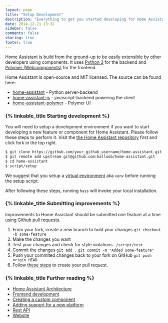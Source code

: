 ```yaml
---
layout: page
title: "Setup Development"
description: "Everything to get you started developing for Home Assistant."
date: 2014-12-21 13:32
sidebar: false
comments: false
sharing: true
footer: true
---
```


Home Assistant is build from the ground-up to be easily extensible by other developers using components. It uses [Python 3](https://www.python.org/) for the backend and [Polymer (Webcomponents)](https://www.polymer-project.org/) for the frontend.

Home Assistant is open-source and MIT licensed. The source can be found here:

 - [home-assistant](https://github.com/balloob/home-assistant) - Python server-backend
 - [home-assistant-js](https://github.com/balloob/home-assistant-js) - javascript-backend powering the client
 - [home-assistant-polymer](https://github.com/balloob/home-assistant-polymer) - Polymer UI

### {% linkable_title Starting development %}

You will need to setup a development environment if you want to start developing a new feature or component for Home Assistant. Please follow these steps to perform it. Visit the [the Home Assistant repository](https://github.com/balloob/home-assistant) first and click fork in the top right.

```bash
$ git clone https://github.com/your_github_username/home-assistant.git
$ git remote add upstream git@github.com:balloob/home-assistant.git
$ cd home-assistant
$ script/setup
```

We suggest that you setup a [virtual environment](https://docs.python.org/3.4/library/venv.html) aka `venv` before running the setup script.

After following these steps, running `hass` will invoke your local installation.

### {% linkable_title Submitting improvements %}

Improvements to Home Assistant should be submitted one feature at a time using Github pull requests.

 1. From your fork, create a new branch to hold your changes
    `git checkout -b some-feature`
 2. Make the changes you want
 3. Test your changes and check for style violations
    `./script/test`
 4. Commit the changes
    `git add .`
    `git commit -m "Added some-feature"`
 5. Push your commited changes back to your fork on GitHub
    `git push origin HEAD`
 6. Follow [these steps](https://help.github.com/articles/creating-a-pull-request/) to create your pull request.

### {% linkable_title Further reading %}

- [Home Assistant Architecture](/developers/architecture/)
- [Frontend development](/developers/frontend/)
- [Creating a custom component](/developers/creating_components/)
- [Adding support for a new platform](/developers/add_new_platform/)
- [Rest API](/developers/api/)
- [Website](/developers/website/)

